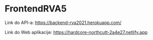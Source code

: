 # FrontendRVA5

Link do API-a: https://backend-rva2021.herokuapp.com/

Link do Web aplikacije: https://hardcore-northcutt-2a4e27.netlify.app

